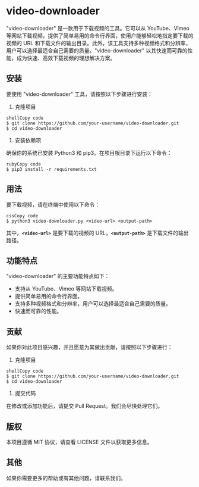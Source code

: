 # **video-downloader**

"video-downloader" 是一款用于下载视频的工具。它可以从 YouTube、Vimeo 等网站下载视频，提供了简单易用的命令行界面，使用户能够轻松地指定要下载的视频的 URL 和下载文件的输出目录。此外，该工具支持多种视频格式和分辨率，用户可以选择最适合自己需要的质量。"video-downloader" 以其快速而可靠的性能，成为快速、高效下载视频的理想解决方案。

## **安装**

要使用 "video-downloader" 工具，请按照以下步骤进行安装：

1. 克隆项目

```
shellCopy code
$ git clone https://github.com/your-username/video-downloader.git
$ cd video-downloader

```

1. 安装依赖项

确保你的系统已安装 Python3 和 pip3。在项目根目录下运行以下命令：

```
rubyCopy code
$ pip3 install -r requirements.txt

```

## **用法**

要下载视频，请在终端中使用以下命令：

```
cssCopy code
$ python3 video-downloader.py <video-url> <output-path>

```

其中，**`<video-url>`** 是要下载的视频的 URL，**`<output-path>`** 是下载文件的输出路径。

## **功能特点**

"video-downloader" 的主要功能特点如下：

- 支持从 YouTube、Vimeo 等网站下载视频。
- 提供简单易用的命令行界面。
- 支持多种视频格式和分辨率，用户可以选择最适合自己需要的质量。
- 快速而可靠的性能。

## **贡献**

如果你对此项目感兴趣，并且愿意为其做出贡献，请按照以下步骤进行：

1. 克隆项目

```
shellCopy code
$ git clone https://github.com/your-username/video-downloader.git
$ cd video-downloader

```

1. 提交代码

在修改或添加功能后，请提交 Pull Request。我们会尽快处理它们。

## **版权**

本项目遵循 MIT 协议，请查看 LICENSE 文件以获取更多信息。

## **其他**

如果你需要更多的帮助或有其他问题，请联系我们。
